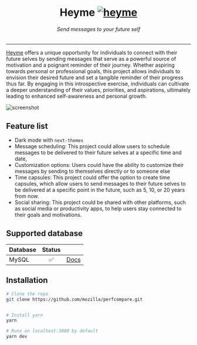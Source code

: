 <div align="center">
<h1>Heyme <a href=""><img alt="heyme" src="https://heyme.io"></a></h1>
<h6><i>Send messages to your future self</i></h6>
<hr />
</div>

 [Heyme](https://heyme.io)  offers a unique opportunity for individuals to connect with their future selves by sending messages that serve as a powerful source of motivation and a poignant reminder of their journey. Whether aspiring towards personal or professional goals, this project allows individuals to envision their desired future and set a tangible reminder of their progress thus far. By engaging in this introspective exercise, individuals can cultivate a deeper understanding of their values, priorities, and aspirations, ultimately leading to enhanced self-awareness and personal growth.

 ![screenshot](https://res.cloudinary.com/dq5e0bbl8/image/upload/v1678282734/Screenshot_2023-03-08_at_14.38.05_srmw0p.png)

## Feature list

- Dark mode with `next-themes`
- Message scheduling: This project could allow users to schedule messages to be delivered to their future selves at a specific time and date,
- Customization options: Users could have the ability to customize their messages by sending to themselves directly or to someone else
- Time capsules: This project could offer the option to create time capsules, which allow users to send messages to their future selves to be delivered at a specific point in the future, such as 5, 10, or 20 years from now.
- Social sharing: This project could be shared with other platforms, such as social media or productivity apps, to help users stay connected to their goals and motivations.

## Supported database

| Database    | Status | |
|:------------|:-------:|:---|
| MySQL  | ✅ | [Docs](https://www.mysql.com/)|

## Installation

```bash
# Clone the repo
git clone https://github.com/mozilla/perfcompare.git


# Install yarn 
yarn

# Runs on localhost:3000 by default
yarn dev
```


<!-- ## License -->

<!-- Licensed under the [MIT license](https://github.com/shadcn/ui/blob/main/LICENSE.md). -->
